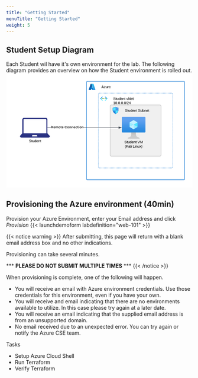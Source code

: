 ```yaml
---
title: "Getting Started"
menuTitle: "Getting Started"
weight: 5
---
```


## Student Setup Diagram

Each Student wil have it's own environment for the lab. The following diagram provides an overview on how the Student environment is rolled out.
![setup_diagram](./setup_diagram.png)

## Provisioning the Azure environment (40min)

Provision your Azure Environment, enter your Email address and click _Provision_
{{< launchdemoform labdefinition="web-101" >}}

{{< notice warning >}} After submitting, this page will return with a blank email address box and no other indications.

Provisioning can take several minutes.

\*\*\* __PLEASE DO NOT SUBMIT MULTIPLE TIMES__ \*\*\*  {{< /notice >}}

When provisioning is complete, one of the following will happen.

* You will receive an email with Azure environment credentials. Use those credentials for this environment, even if you have your own.
* You will receive and email indicating that there are no environments available to utilize. In this case please try again at a later date.
* You will receive an email indicating that the supplied email address is from an unsupported domain.
* No email received due to an unexpected error. You can try again or notify the Azure CSE team.

Tasks

* Setup Azure Cloud Shell
* Run Terraform
* Verify Terraform

